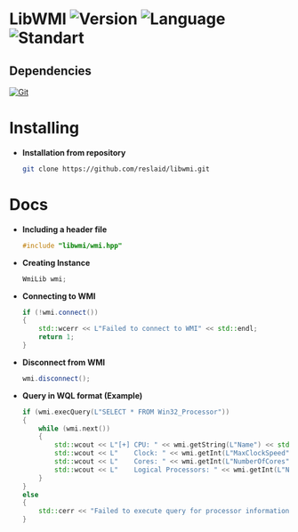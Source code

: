 # LibWMI ![Version](https://img.shields.io/badge/Version-0.1.0-green.svg) ![Language](https://img.shields.io/badge/Language-C%2B%2B-blue.svg) ![Standart](https://img.shields.io/badge/C++_STD-14-red.svg)

## **Dependencies**

  [![Git](https://skillicons.dev/icons?i=git)](https://git-scm.com/downloads)

# Installing

- **Installation from repository**

  ```bash
  git clone https://github.com/reslaid/libwmi.git
  ```

# Docs
- **Including a header file**

    ```cpp
    #include "libwmi/wmi.hpp"
    ```

- **Creating Instance**

    ```cpp
    WmiLib wmi;
    ```

- **Connecting to WMI**

    ```cpp
    if (!wmi.connect())
    {
        std::wcerr << L"Failed to connect to WMI" << std::endl;
        return 1;
    }
    ```

- **Disconnect from WMI**

    ```cpp
    wmi.disconnect();
    ```

- **Query in WQL format (Example)**

    ```cpp
    if (wmi.execQuery(L"SELECT * FROM Win32_Processor"))
    {
        while (wmi.next())
        {
            std::wcout << L"[+] CPU: " << wmi.getString(L"Name") << std::endl;
            std::wcout << L"    Clock: " << wmi.getInt(L"MaxClockSpeed") << L" Mhz" << std::endl;
            std::wcout << L"    Cores: " << wmi.getInt(L"NumberOfCores") << std::endl;
            std::wcout << L"    Logical Processors: " << wmi.getInt(L"NumberOfLogicalProcessors") << std::endl;
        }
    }
    else
    {
        std::cerr << "Failed to execute query for processor information" << std::endl;
    }
    ```
